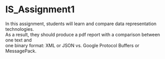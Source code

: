 # IS_Assignment1

In this assignment,	students	will learn and	compare	data	representation	technologies.	
As a result, they should produce a	pdf report with a comparison	between one text and	
one binary format:	XML	or JSON vs. Google Protocol Buffers or MessagePack.